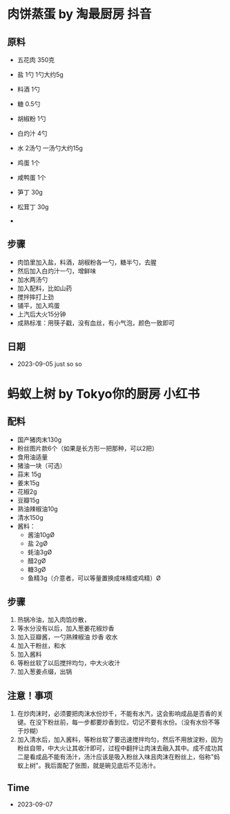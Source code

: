 
# 肉饼蒸蛋 by 淘最厨房 抖音

## 原料
- 五花肉 350克
- 盐 1勺 1勺大约5g
- 料酒 1勺
- 糖 0.5勺
- 胡椒粉 1勺
- 白灼汁 4勺
- 水 2汤勺 一汤勺大约15g
- 鸡蛋 1个
- 咸鸭蛋 1个
- 笋丁 30g
- 松茸丁 30g

- 
## 步骤
- 肉馅里加入盐，料酒，胡椒粉各一勺，糖半勺，去腥
- 然后加入白灼汁一勺，增鲜味
- 加水两汤勺
- 加入配料，比如山药
- 搅拌摔打上劲
- 铺平，加入鸡蛋
- 上汽后大火15分钟
- 成熟标准：用筷子戳，没有血丝，有小气泡，颜色一致即可

## 日期
- 2023-09-05 just so so

# 蚂蚁上树 by Tokyo你的厨房 小红书

## 配料
- 国产猪肉末130g
- 粉丝图片款6个（如果是长方形一把那种，可以2把）
- 食用油适量
- 猪油一块（可选）
- 蒜末 15g
- 姜末15g
- 花椒2g
- 豆瓣15g
- 熟油辣椒油10g
- 清水150g
- 酱料：
  - 酱油10gØ
  - 盐 2gØ
  - 蚝油3gØ
  - 醋2gØ
  - 糖3gØ
  - 鱼精3g（介意者，可以等量置换成味精或鸡精）Ø

## 步骤
1. 热锅冷油，加入肉馅炒散，
2. 等水分没有以后，加入葱姜花椒炒香
3. 加入豆瓣酱，一勺熟辣椒油 炒香 收水
4. 加入干粉丝，和水
5. 加入酱料
6. 等粉丝软了以后搅拌均匀，中大火收汁
7. 加入葱姜点缀，出锅

## 注意！事项
1. ﻿﻿在炒肉沫时，必须要把肉沫水份炒千，不能有水汽，这会影响成品是否香的关键。在没下粉丝前，每一步都要炒香到位，切记不要有水份。（没有水份不等于炒糊）
2. ﻿﻿加入清水后，加入酱料，等粉丝软了要迅速搅拌均匀，然后不用放淀粉，因为粉丝自带，中大火让其收汁即可，过程中翻拌让肉沫去融入其中。成不成功其二是看成品不能有汤汁，汤汁应该是吸入粉丝入味且肉沫在粉丝上，俗称"蚂蚁上树"。我后面配了张图，就是碗见底后不见汤汁。

## Time 
- 2023-09-07 
